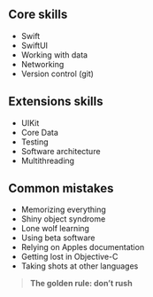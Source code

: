 ## Core skills

- Swift
- SwiftUI
- Working with data
- Networking
- Version control (git)

## Extensions skills
- UIKit
- Core Data
- Testing
- Software architecture
- Multithreading

## Common mistakes
- Memorizing everything
- Shiny object syndrome
- Lone wolf learning
- Using beta software
- Relying on Apples documentation
- Getting lost in Objective-C
- Taking shots at other languages

> **The golden rule: don’t rush**
